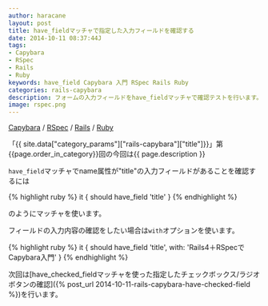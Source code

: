 ```yaml
---
author: haracane
layout: post
title: have_fieldマッチャで指定した入力フィールドを確認する
date: 2014-10-11 08:37:44J
tags:
- Capybara
- RSpec
- Rails
- Ruby
keywords: have_field Capybara 入門 RSpec Rails Ruby
categories: rails-capybara
description: フォームの入力フィールドをhave_fieldマッチャで確認テストを行います。
image: rspec.png
---
```

[Capybara](/tags/capybara/) / [RSpec](/tags/rspec/) / [Rails](/tags/rails/) / [Ruby](/tags/ruby/)

「{{ site.data["category_params"]["rails-capybara"]["title"]}}」第{{page.order_in_category}}回の今回は{{ page.description }}

`have_field`マッチャでname属性が"title"の入力フィールドがあることを確認するには

{% highlight ruby %}
it { should have_field 'title' }
{% endhighlight %}

のようにマッチャを使います。

フィールドの入力内容の確認をしたい場合は`with`オプションを使います。

{% highlight ruby %}
it { should have_field 'title', with: 'Rails4＋RSpecでCapybara入門' }
{% endhighlight %}

次回は[have_checked_fieldマッチャを使った指定したチェックボックス/ラジオボタンの確認]({% post_url 2014-10-11-rails-capybara-have-checked-field %})を行います。
